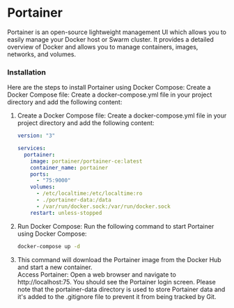# Portainer

Portainer is an open-source lightweight management UI which allows you to easily manage your Docker host or Swarm cluster. It provides a detailed overview of Docker and allows you to manage containers, images, networks, and volumes.  

### Installation
Here are the steps to install Portainer using Docker Compose:
Create a Docker Compose file: Create a docker-compose.yml file in your project directory and add the following content:

1. Create a Docker Compose file: Create a docker-compose.yml file in your project directory and add the following content:
    
    ```yaml
    version: "3"

    services:
      portainer:
        image: portainer/portainer-ce:latest
        container_name: portainer
        ports:
          - "75:9000"
        volumes:
          - /etc/localtime:/etc/localtime:ro
          - ./portainer-data:/data
          - /var/run/docker.sock:/var/run/docker.sock
        restart: unless-stopped
    ```

2. Run Docker Compose: Run the following command to start Portainer using Docker Compose:

    ```bash
   docker-compose up -d
    ```
   
3. This command will download the Portainer image from the Docker Hub and start a new container.  
Access Portainer: Open a web browser and navigate to http://localhost:75. You should see the Portainer login screen.
Please note that the portainer-data directory is used to store Portainer data and it's added to the .gitignore file to prevent it from being tracked by Git.
